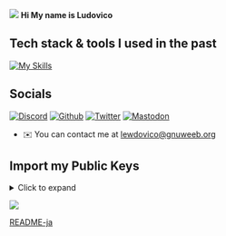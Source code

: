 ![](https://user-images.githubusercontent.com/18350557/176309783-0785949b-9127-417c-8b55-ab5a4333674e.gif)  **Hi My name is Ludovico**

## Tech stack & tools I used in the past 

[![My Skills](https://skillicons.dev/icons?i=go,rust,js,python,typescript,html,css,react,astro,tailwind,sass,nodejs,neovim,emacs,vscode,azure,gcp,heroku,cloudflare,linux&perline=7&theme=dark)](https://skillicons.dev)                    

## Socials

[![Discord](https://skillicons.dev/icons?i=discord&theme=dark)](https://discord.com/users/298043281814585345) 
[![Github](https://skillicons.dev/icons?i=github&theme=dark)](https://github.com/LudovicoPiero) 
[![Twitter](https://skillicons.dev/icons?i=twitter&theme=dark)](https://twitter.com/ludovico1337) 
[![Mastodon](https://skillicons.dev/icons?i=mastodon&theme=dark)](https://social.gnuweeb.org/@vico)

*   ✉️  You can contact me at [lewdovico@gnuweeb.org](mailto:lewdovico@gnuweeb.org)

## Import my Public Keys

<details>
  <summary>Click to expand</summary>
  
```bash
$ curl -s https://github.com/ludovicopiero.gpg | gpg --import
```

</details>



![](https://komarev.com/ghpvc/?username=ludovicopiero&color=ff69b4)

[README-ja](README-ja.md)
